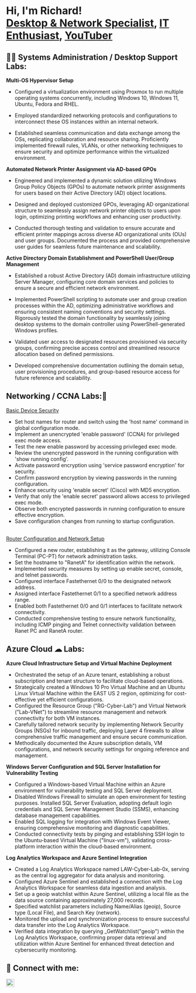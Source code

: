 <h1>Hi, I'm Richard! <br/><a href="https://www.linkedin.com/in/rvangine/">Desktop & Network Specialist</a>, <a href="https://github.com/rvangine">IT Enthusiast</a>, <a href="https://www.youtube.com/@ParlourBytes">YouTuber</a></h1>

<h2>👨‍💻 Systems Administration / Desktop Support Labs:</h2>

<strong> Multi-OS Hypervisor Setup </strong>

- Configured a virtualization environment using Proxmox to run multiple operating systems concurrently, including Windows 10, Windows 11, Ubuntu, Fedora and RHEL.

- Employed standardized networking protocols and configurations to interconnect these OS instances within an internal network. 

- Established seamless communication and data exchange among the OSs, replicating collaboration and resource sharing. Proficiently implemented firewall rules, VLANs, or other networking techniques to ensure security and optimize performance within the virtualized environment.

<strong> Automated Network Printer Assignment via AD-based GPOs </strong>

- Engineered and implemented a dynamic solution utilizing Windows Group Policy Objects (GPOs) to automate network printer assignments for users based on their Active Directory (AD) object locations.

- Designed and deployed customized GPOs, leveraging AD organizational structure to seamlessly assign network printer objects to users upon login, optimizing printing workflows and enhancing user productivity. 

- Conducted thorough testing and validation to ensure accurate and efficient printer mappings across diverse AD organizational units (OUs) and user groups. Documented the process and provided comprehensive user guides for seamless future maintenance and scalability.

<strong> Active Directory Domain Establishment and PowerShell User/Group Management </strong>

- Established a robust Active Directory (AD) domain infrastructure utilizing Server Manager, configuring core domain services and policies to ensure a secure and efficient network environment.

- Implemented PowerShell scripting to automate user and group creation processes within the AD, optimizing administrative workflows and ensuring consistent naming conventions and security settings. Rigorously tested the domain functionality by seamlessly joining desktop systems to the domain controller using PowerShell-generated Windows profiles. 

- Validated user access to designated resources provisioned via security groups, confirming precise access control and streamlined resource allocation based on defined permissions. 

- Developed comprehensive documentation outlining the domain setup, user provisioning procedures, and group-based resource access for future reference and scalability.

<h2> Networking / CCNA Labs:🔌</h2>

<a href="//imgur.com/a/383tMzQ">Basic Device Security</a></blockquote>
- Set host names for router and switch using the 'host name' command in global configuration mode.
- Implement an unencrypted 'enable password' (CCNA) for privileged exec mode access.
- Test the new enable password by accessing privileged exec mode.
- Review the unencrypted password in the running configuration with 'show running config'.
- Activate password encryption using 'service password encryption' for security.
- Confirm password encryption by viewing passwords in the running configuration.
- Enhance security using 'enable secret' (Cisco) with MD5 encryption.
- Verify that only the 'enable secret' password allows access to privileged exec mode.
- Observe both encrypted passwords in running configuration to ensure effective encryption.
- Save configuration changes from running to startup configuration.
  
<br/><a href="https://www.youtube.com/watch?v=aKpTEjCHZ68"> Router Configuration and Network Setup </a>

- Configured a new router, establishing it as the gateway, utilizing Console Terminal (PC-PT) for network administration tasks.
- Set the hostname to "RanetA" for identification within the network.
- Implemented security measures by setting up enable secret, console, and telnet passwords.
- Configured interface Fastethernet 0/0 to the designated network address.
- Assigned interface Fastethernet 0/1 to a specified network address range.
- Enabled both Fastethernet 0/0 and 0/1 interfaces to facilitate network connectivity.
- Conducted comprehensive testing to ensure network functionality, including ICMP pinging and Telnet connectivity validation between Ranet PC and RanetA router.

<h2> Azure Cloud ☁ Labs: </h2>

<strong> Azure Cloud Infrastructure Setup and Virtual Machine Deployment </strong>

- Orchestrated the setup of an Azure tenant, establishing a robust subscription and tenant structure to facilitate cloud-based operations.
- Strategically created a Windows 10 Pro Virtual Machine and an Ubuntu Linux Virtual Machine within the EAST US 2 region, optimizing for cost-effective yet efficient configurations.
- Configured the Resource Group ("RG-Cyber-Lab") and Virtual Network ("Lab-VNet") to streamline resource management and network connectivity for both VM instances.
- Carefully tailored network security by implementing Network Security Groups (NSGs) for inbound traffic, deploying Layer 4 firewalls to allow comprehensive traffic management and ensure secure communication.
- Methodically documented the Azure subscription details, VM configurations, and network security settings for ongoing reference and management.

<strong> Windows Server Configuration and SQL Server Installation for Vulnerability Testing </strong>

- Configured a Windows-based Virtual Machine within an Azure environment for vulnerability testing and SQL Server deployment. 
- Disabled Windows Firewall to simulate an open environment for testing purposes. Installed SQL Server Evaluation, adopting default login credentials and SQL Server Management Studio (SSMS), enhancing database management capabilities.
- Enabled SQL logging for integration with Windows Event Viewer, ensuring comprehensive monitoring and diagnostic capabilities.
- Conducted connectivity tests by pinging and establishing SSH login to the Ubuntu-based Virtual Machine ("linux-vm"), validating cross-platform interaction within the cloud-based environment.

<strong> Log Analytics Workspace and Azure Sentinel Integration </strong>

- Created a Log Analytics Workspace named LAW-Cyber-Lab-0x, serving as the central log aggregator for data analysis and monitoring.
- Configured Azure Sentinel and established a connection with the Log Analytics Workspace for seamless data ingestion and analysis.
- Set up a geoip watchlist within Azure Sentinel, utilizing a local file as the data source containing approximately 27,000 records.
- Specified watchlist parameters including Name/Alias (geoip), Source type (Local File), and Search Key (network).
- Monitored the upload and synchronization process to ensure successful data transfer into the Log Analytics Workspace.
- Verified data integration by querying _GetWatchlist("geoip") within the Log Analytics Workspace, confirming proper data retrieval and utilization within Azure Sentinel for enhanced threat detection and cybersecurity monitoring.

<h2> 🤳 Connect with me:</h2>


[<img align="left" alt="Richard Vangine | LinkedIn" width="22px" src="https://cdn.jsdelivr.net/npm/simple-icons@v3/icons/linkedin.svg" />][linkedin]

[linkedin]: https://www.linkedin.com/in/richardv4126/
